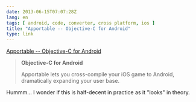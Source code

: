 ```yaml
---
date: 2013-06-15T07:07:28Z
lang: en
tags: [ android, code, converter, cross platform, ios ]
title: "Apportable -- Objective-C for Android"
type: link
---
```


[Apportable -- Objective-C for Android](http://www.apportable.com/)

> **Objective-C for Android**
>
> Apportable lets you cross-compile your iOS game to Android,
> dramatically expanding your user base.

Hummm... I wonder if this is half-decent in practice as it "looks" in
theory.

